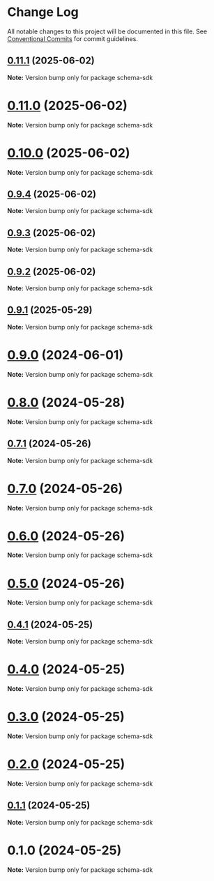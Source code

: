 # Change Log

All notable changes to this project will be documented in this file.
See [Conventional Commits](https://conventionalcommits.org) for commit guidelines.

## [0.11.1](https://github.com/hyperweb-io/schema-typescript/compare/schema-sdk@0.11.0...schema-sdk@0.11.1) (2025-06-02)

**Note:** Version bump only for package schema-sdk





# [0.11.0](https://github.com/hyperweb-io/schema-typescript/compare/schema-sdk@0.10.0...schema-sdk@0.11.0) (2025-06-02)

**Note:** Version bump only for package schema-sdk





# [0.10.0](https://github.com/hyperweb-io/schema-typescript/compare/schema-sdk@0.9.4...schema-sdk@0.10.0) (2025-06-02)

**Note:** Version bump only for package schema-sdk





## [0.9.4](https://github.com/hyperweb-io/schema-typescript/compare/schema-sdk@0.9.3...schema-sdk@0.9.4) (2025-06-02)

**Note:** Version bump only for package schema-sdk





## [0.9.3](https://github.com/hyperweb-io/schema-typescript/compare/schema-sdk@0.9.2...schema-sdk@0.9.3) (2025-06-02)

**Note:** Version bump only for package schema-sdk





## [0.9.2](https://github.com/hyperweb-io/schema-typescript/compare/schema-sdk@0.9.1...schema-sdk@0.9.2) (2025-06-02)

**Note:** Version bump only for package schema-sdk





## [0.9.1](https://github.com/hyperweb-io/schema-typescript/compare/schema-sdk@0.9.0...schema-sdk@0.9.1) (2025-05-29)

**Note:** Version bump only for package schema-sdk





# [0.9.0](https://github.com/hyperweb-io/schema-typescript/compare/schema-sdk@0.8.0...schema-sdk@0.9.0) (2024-06-01)

**Note:** Version bump only for package schema-sdk





# [0.8.0](https://github.com/hyperweb-io/schema-typescript/compare/schema-sdk@0.7.1...schema-sdk@0.8.0) (2024-05-28)

**Note:** Version bump only for package schema-sdk





## [0.7.1](https://github.com/hyperweb-io/schema-typescript/compare/schema-sdk@0.7.0...schema-sdk@0.7.1) (2024-05-26)

**Note:** Version bump only for package schema-sdk





# [0.7.0](https://github.com/hyperweb-io/schema-typescript/compare/schema-sdk@0.6.0...schema-sdk@0.7.0) (2024-05-26)

**Note:** Version bump only for package schema-sdk





# [0.6.0](https://github.com/hyperweb-io/schema-typescript/compare/schema-sdk@0.5.0...schema-sdk@0.6.0) (2024-05-26)

**Note:** Version bump only for package schema-sdk





# [0.5.0](https://github.com/hyperweb-io/schema-typescript/compare/schema-sdk@0.4.1...schema-sdk@0.5.0) (2024-05-26)

**Note:** Version bump only for package schema-sdk





## [0.4.1](https://github.com/hyperweb-io/schema-typescript/compare/schema-sdk@0.4.0...schema-sdk@0.4.1) (2024-05-25)

**Note:** Version bump only for package schema-sdk





# [0.4.0](https://github.com/hyperweb-io/schema-typescript/compare/schema-sdk@0.3.0...schema-sdk@0.4.0) (2024-05-25)

**Note:** Version bump only for package schema-sdk





# [0.3.0](https://github.com/hyperweb-io/schema-typescript/compare/schema-sdk@0.2.0...schema-sdk@0.3.0) (2024-05-25)

**Note:** Version bump only for package schema-sdk





# [0.2.0](https://github.com/hyperweb-io/schema-typescript/compare/schema-sdk@0.1.1...schema-sdk@0.2.0) (2024-05-25)

**Note:** Version bump only for package schema-sdk





## [0.1.1](https://github.com/hyperweb-io/schema-typescript/compare/schema-sdk@0.1.0...schema-sdk@0.1.1) (2024-05-25)

**Note:** Version bump only for package schema-sdk





# 0.1.0 (2024-05-25)

**Note:** Version bump only for package schema-sdk
